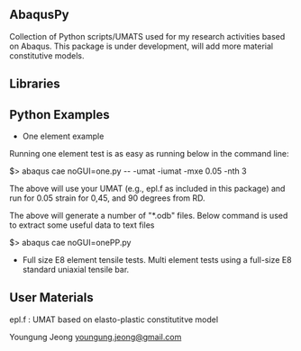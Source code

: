 AbaqusPy
--------
Collection of Python scripts/UMATS used for my research activities based on Abaqus.
This package is under development, will add more material constitutive models.


Libraries
---------


Python Examples
---------------
* One element example

 Running one element test is as easy as running below in the command line:

$> abaqus cae noGUI=one.py -- -umat <your user mat file name> -iumat -mxe 0.05 -nth 3

The above will use your UMAT (e.g., epl.f as included in this package) and run for
0.05 strain for 0,45, and 90 degrees from RD.


The above will generate a number of "*.odb" files.
Below command is used to extract some useful data to text files

$> abaqus cae noGUI=onePP.py


* Full size E8 element tensile tests.
 Multi element tests using a full-size E8 standard uniaxial tensile bar.

User Materials
--------------
epl.f : UMAT based on elasto-plastic constitutitve model


Youngung Jeong
youngung.jeong@gmail.com

